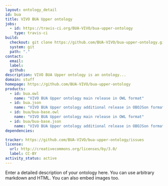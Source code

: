 ```yaml
---
layout: ontology_detail
id: bua
title: VIVO BUA Upper ontology
jobs:
  - id: https://travis-ci.org/BUA-VIVO/bua-upper-ontology
    type: travis-ci
build:
  checkout: git clone https://github.com/BUA-VIVO/bua-upper-ontology.git
  system: git
  path: "."
contact:
  email: 
  label: 
  github: 
description: VIVO BUA Upper ontology is an ontology...
domain: stuff
homepage: https://github.com/BUA-VIVO/bua-upper-ontology
products:
  - id: bua.owl
    name: "VIVO BUA Upper ontology main release in OWL format"
  - id: bua.json
    name: "VIVO BUA Upper ontology additional release in OBOJSon format"
  - id: bua/bua-base.owl
    name: "VIVO BUA Upper ontology main release in OWL format"
  - id: bua/bua-base.json
    name: "VIVO BUA Upper ontology additional release in OBOJSon format"
dependencies:

tracker: https://github.com/BUA-VIVO/bua-upper-ontology/issues
license:
  url: http://creativecommons.org/licenses/by/3.0/
  label: CC-BY
activity_status: active
---
```


Enter a detailed description of your ontology here. You can use arbitrary markdown and HTML.
You can also embed images too.

